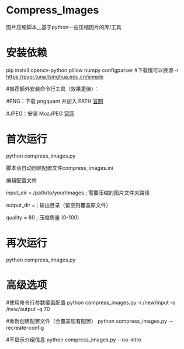 # Compress_Images
图片压缩脚本__基于python一些压缩图片的库/工具

# 安装依赖
pip install opencv-python pillow numpy configparser
#下载慢可以换源  -i https://pypi.tuna.tsinghua.edu.cn/simple

#推荐额外安装命令行工具（效果更佳）：

#PNG：下载 pngquant 并加入 PATH [官网](https://pngquant.org/)

#JPEG：安装 MozJPEG [官网](https://github.com/mozilla/mozjpeg)


# 首次运行
python compress_images.py

脚本会自动创建配置文件compress_images.ini

编辑配置文件

input_dir = /path/to/your/images  ; 需要压缩的图片文件夹路径

output_dir =   ; 输出目录（留空则覆盖原文件）

quality = 80  ; 压缩质量 (0-100)


# 再次运行
python compress_images.py

# 高级选项
#使用命令行参数覆盖配置
python compress_images.py -i /new/input -o /new/output -q 70

#重新创建配置文件（会覆盖现有配置）
python compress_images.py --recreate-config

#不显示介绍信息
python compress_images.py --no-intro
